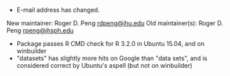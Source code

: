 - E-mail address has changed.

New maintainer:
  Roger D. Peng <rdpeng@jhu.edu>
Old maintainer(s):
  Roger D. Peng <rpeng@jhsph.edu>

- Package passes R CMD check for R 3.2.0 in Ubuntu 15.04, and on winbuilder
- "datasets" has slightly more hits on Google than "data sets", and is considered correct by Ubuntu's aspell (but not on winbuilder)
